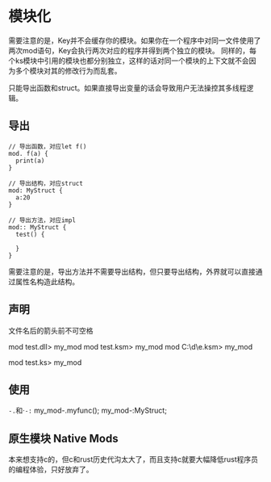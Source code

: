 # 模块化

需要注意的是，Key并不会缓存你的模块。如果你在一个程序中对同一文件使用了两次mod语句，Key会执行两次对应的程序并得到两个独立的模块。
同样的，每个ks模块中引用的模块也都分别独立，这样的话对同一个模块的上下文就不会因为多个模块对其的修改行为而乱套。

只能导出函数和struct。如果直接导出变量的话会导致用户无法操控其多线程逻辑。

## 导出
```
// 导出函数，对应let f()
mod. f(a) {
  print(a)
}

// 导出结构，对应struct
mod: MyStruct {
  a:20
}

// 导出方法，对应impl
mod:: MyStruct {
  test() {
    
  }
}
```

需要注意的是，导出方法并不需要导出结构，但只要导出结构，外界就可以直接通过属性名构造此结构。

## 声明

文件名后的箭头前不可空格

mod test.dll> my_mod
mod test.ksm> my_mod
mod C:\d\e.ksm> my_mod

mod test.ks> my_mod

## 使用

`-.`和·`-:`
my_mod-.myfunc();
my_mod-:MyStruct;

## 原生模块 Native Mods

本来想支持c的，但c和rust历史代沟太大了，而且支持c就要大幅降低rust程序员的编程体验，只好放弃了。

